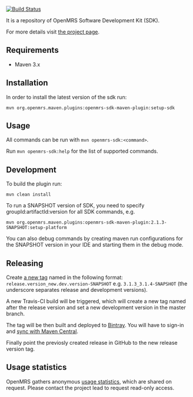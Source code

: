 [![Build Status](https://travis-ci.org/openmrs/openmrs-sdk.svg?branch=master)](https://travis-ci.org/openmrs/openmrs-sdk)

It is a repository of OpenMRS Software Development Kit (SDK).

For more details visit [the project page](https://wiki.openmrs.org/display/docs/OpenMRS+SDK).

## Requirements
 * Maven 3.x
 
## Installation
In order to install the latest version of the sdk run: <br/>

`mvn org.openmrs.maven.plugins:openmrs-sdk-maven-plugin:setup-sdk`

## Usage
All commands can be run with `mvn openmrs-sdk:<command>`.

Run `mvn openmrs-sdk:help` for the list of supported commands.

## Development

To build the plugin run:

`mvn clean install`

To run a SNAPSHOT version of SDK, you need to specify groupId:artifactId:version for all SDK commands, e.g.

`mvn org.openmrs.maven.plugins:openmrs-sdk-maven-plugin:2.1.3-SNAPSHOT:setup-platform`

You can also debug commands by creating maven run configurations for the SNAPSHOT version in your IDE and starting them in the debug mode.

## Releasing

Create [a new tag](https://github.com/openmrs/openmrs-sdk/releases) named in the following format: `release.version_new.dev.version-SNAPSHOT` e.g. `3.1.3_3.1.4-SNAPSHOT` (the underscore separates release and development versions).

A new Travis-CI build will be triggered, which will create a new tag named after the release version and set a new development version in the master branch. 

The tag will be then built and deployed to [Bintray](https://bintray.com/openmrs/maven/openmrs-sdk). You will have to sign-in and [sync with Maven Central](https://bintray.com/openmrs/maven/openmrs-sdk#central). 

Finally point the previosly created release in GitHub to the new release version tag.

## Usage statistics

OpenMRS gathers anonymous [usage statistics](https://docs.google.com/spreadsheets/d/1yMcfBl10l32YxWtXneD0wJZh11-qaLBMAwQFC9JUogA/edit#gid=42570905), which are shared on request. Please contact the project lead to request read-only access.
